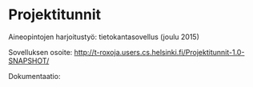 # Projektitunnit

Aineopintojen harjoitustyö: tietokantasovellus (joulu 2015)

Sovelluksen osoite: http://t-roxoja.users.cs.helsinki.fi/Projektitunnit-1.0-SNAPSHOT/

Dokumentaatio: 